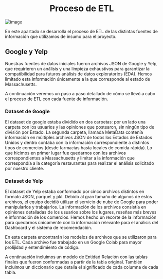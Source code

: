 <h1 align="center"> Proceso de ETL </h1>

![image](https://github.com/LucaTraversa17/ProyectoFinalHenry/assets/88990751/e55e54a2-422f-4f32-8898-78829fa07677)

En este apartado se desarrolla el proceso de ETL de las distintas fuentes de información que utilizamos de insumo para el proyecto. 

## Google y Yelp

Nuestras fuentes de datos iniciales fueron archivos JSON de Google y Yelp, que requirieron un análisis y una limpieza exhaustivos para garantizar la compatibilidad para futuros análisis de datos exploratorios (EDA). Hemos limitado esta información únicamente a la que corresponde al estado de Massachusetts. 

A continuación veremos un paso a paso detallado de cómo se llevó a cabo el proceso de ETL con cada fuente de información. 

### Dataset de Google

El dataset de google estaba dividido en dos carpetas: por un lado una carpeta con los usuarios y las opiniones que postearon, sin ningún tipo de división por Estado. La segunda carpeta, llamada MetaData contenía información en múltiples archivos JSON de todos los Estados de Estados Unidos y dentro contaba con la información correspondiente a distintos tipos de comercios (desde farmacias hasta locales de comida rápida). Lo que hicimos en primer lugar fue quedarnos con los archivos correspondientes a Massachusetts y limitar a la información que correspondía a la categoría restaurantes para realizar el análisis solicitado por nuestro cliente. 

### Dataset de Yelp

El dataset de Yelp estaba conformado por cinco archivos distintos en formato JSON, parquet y pkl. Debido al gran tamaño de algunos de estos archivos, el equipo decidió utilizar el servicio de nube de Google para poder manipularlos y trabajarlos. La información de los archivos consistía en opiniones detalladas de los usuarios sobre los lugares, reseñas más breves e información de los comercios. Hemos hecho un recorte de la información para quedarnos únicamente con la información relevante para el análisis del Dashboard y el sistema de recomendación. 

En esta carpeta encontrarán los modelos de archivos que se utilizaron para los ETL. Cada archivo fue trabajado en un Google Colab para mayor prolijidad y entendimiento de código. 

A continuación incluimos un modelo de Entidad Relación con las tablas finales que fueron conformadas a partir de la tabla original. También incluimos un diccionario que detalla el significado de cada columna de cada tabla. 

